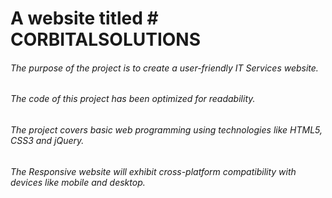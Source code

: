  # A website titled # CORBITALSOLUTIONS
###### The purpose of the project is to create a user-friendly IT Services website. 
###### The code of this project has been optimized for readability.
###### The project covers basic web programming using technologies like HTML5, CSS3 and jQuery. 
###### The Responsive website will exhibit cross-platform compatibility with devices like mobile and desktop.
